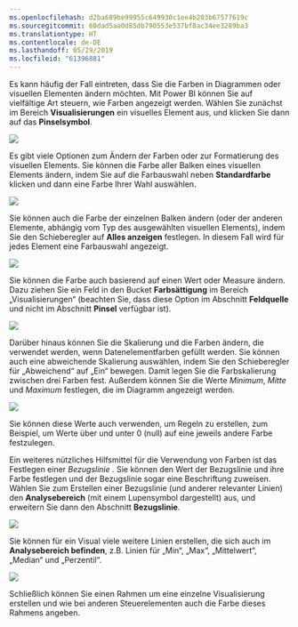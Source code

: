 ```yaml
---
ms.openlocfilehash: d2ba689be99955c649930c1ee4b203b67577619c
ms.sourcegitcommit: 60dad5aa0d85db790553e537bf8ac34ee3289ba3
ms.translationtype: HT
ms.contentlocale: de-DE
ms.lasthandoff: 05/29/2019
ms.locfileid: "61396881"
---
```

Es kann häufig der Fall eintreten, dass Sie die Farben in Diagrammen oder visuellen Elementen ändern möchten. Mit Power BI können Sie auf vielfältige Art steuern, wie Farben angezeigt werden. Wählen Sie zunächst im Bereich **Visualisierungen** ein visuelles Element aus, und klicken Sie dann auf das **Pinselsymbol**.

![](media/3-9a-modifying-colors/3-9a_1.png)

Es gibt viele Optionen zum Ändern der Farben oder zur Formatierung des visuellen Elements. Sie können die Farbe aller Balken eines visuellen Elements ändern, indem Sie auf die Farbauswahl neben **Standardfarbe** klicken und dann eine Farbe Ihrer Wahl auswählen.

![](media/3-9a-modifying-colors/3-9a_2.png)

Sie können auch die Farbe der einzelnen Balken ändern (oder der anderen Elemente, abhängig vom Typ des ausgewählten visuellen Elements), indem Sie den Schieberegler auf **Alles anzeigen** festlegen. In diesem Fall wird für jedes Element eine Farbauswahl angezeigt.

![](media/3-9a-modifying-colors/3-9a_3.png)

Sie können die Farbe auch basierend auf einen Wert oder Measure ändern. Dazu ziehen Sie ein Feld in den Bucket **Farbsättigung** im Bereich „Visualisierungen“ (beachten Sie, dass diese Option im Abschnitt **Feldquelle** und nicht im Abschnitt **Pinsel** verfügbar ist).

![](media/3-9a-modifying-colors/3-9a_4.png)

Darüber hinaus können Sie die Skalierung und die Farben ändern, die verwendet werden, wenn Datenelementfarben gefüllt werden. Sie können auch eine abweichende Skalierung auswählen, indem Sie den Schieberegler für „Abweichend“ auf „Ein“ bewegen. Damit legen Sie die Farbskalierung zwischen drei Farben fest. Außerdem können Sie die Werte *Minimum*, *Mitte* und *Maximum* festlegen, die im Diagramm angezeigt werden.

![](media/3-9a-modifying-colors/3-9a_5.png)

Sie können diese Werte auch verwenden, um Regeln zu erstellen, zum Beispiel, um Werte über und unter 0 (null) auf eine jeweils andere Farbe festzulegen.

Ein weiteres nützliches Hilfsmittel für die Verwendung von Farben ist das Festlegen einer *Bezugslinie* *.* Sie können den Wert der Bezugslinie und ihre Farbe festlegen und der Bezugslinie sogar eine Beschriftung zuweisen. Wählen Sie zum Erstellen einer Bezugslinie (und anderer relevanter Linien) den **Analysebereich** (mit einem Lupensymbol dargestellt) aus, und erweitern Sie dann den Abschnitt **Bezugslinie**.

![](media/3-9a-modifying-colors/3-9a_6.png)

Sie können für ein Visual viele weitere Linien erstellen, die sich auch im **Analysebereich befinden**, z.B. Linien für „Min“, „Max“, „Mittelwert“, „Median“ und „Perzentil“.

![](media/3-9a-modifying-colors/3-9a_7.png)

Schließlich können Sie einen Rahmen um eine einzelne Visualisierung erstellen und wie bei anderen Steuerelementen auch die Farbe dieses Rahmens angeben.


